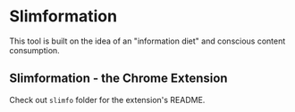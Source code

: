 # Slimformation

This tool is built on the idea of an "information diet" and conscious content consumption.

## Slimformation - the Chrome Extension

Check out `slimfo` folder for the extension's README.
